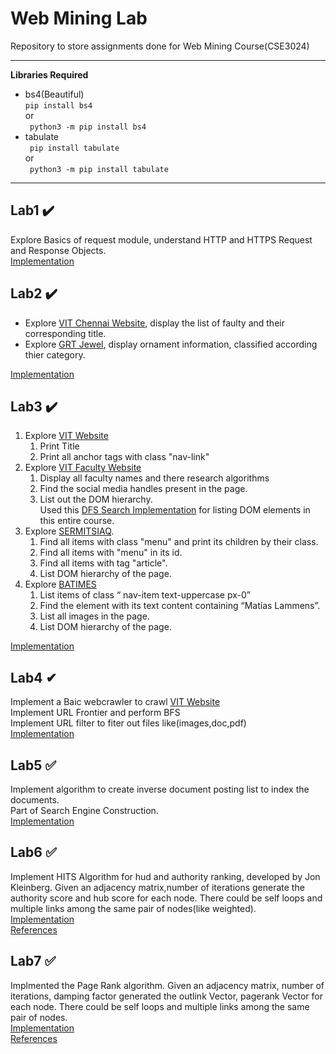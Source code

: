 # Web Mining Lab 
Repository to store assignments done for Web Mining Course(CSE3024) 
- - - -
__Libraries Required__
- bs4(Beautiful)   
  ``` pip install bs4 ```  
  or  
  ``` python3 -m pip install bs4```  
- tabulate  
 ``` pip install tabulate```  
 or  
 ``` python3 -m pip install tabulate```
- - - -
## Lab1 ✔️
Explore Basics of request module, understand HTTP and HTTPS Request and Response Objects.  
[Implementation](/lab1.py)
## Lab2 ✔️
- Explore [VIT Chennai Website](https://chennai.vit.ac.in/), display the list of faulty and their corresponding title.
- Explore [GRT Jewel](https://www.grtjewels.com/), display ornament information, classified according thier category.

[Implementation](/lab2.py)  
## Lab3 ✔️
1. Explore [VIT Website](https://www.vit.ac.in)
   1. Print Title
   1. Print all anchor tags with class "nav-link"
1. Explore [VIT Faculty Website](https://vit.ac.in/school/allfaculty/site/computer-applications)
   1. Display all faculty names and there research algorithms
   1. Find the social media handles present in the page.
   1. List out the DOM hierarchy.  
   Used this [DFS Search Implementation](https://github.com/sairam-kakarla/Web_Mining_Lab/blob/0da597414ba04b219d74a16c3bc59a1ad406721f/lab3.py#L8-L16) for listing DOM elements in this entire course.
1. Explore [SERMITSIAQ](https://sermitsiaq.ag/english).
   1. Find all items with class "menu" and print its children by their class.
   1. Find all items with "menu" in its id.
   1. Find all items with tag "article".
   1. List DOM hierarchy of the page.
1. Explore [BATIMES](https://www.batimes.com.ar)
   1. List items of class “ nav-item text-uppercase
px-0”
   1. Find the element with its text content containing “Matías Lammens”.
   1. List all images in the page.
   1. List DOM hierarchy of the page.  
  
  
[Implementation](/lab3.py)  

## Lab4 ✔
Implement a Baic webcrawler to crawl [VIT Website](https://vit.ac.in)  
Implement URL Frontier and perform BFS  
Implement URL filter to fiter out files like(images,doc,pdf)  
[Implementation](/lab4.py)

## Lab5 ✅
Implement algorithm to create inverse document posting list to index the documents.  
Part of Search Engine Construction.  
[Implementation](/lab5.py)

## Lab6 ✅
Implement HITS Algorithm for hud and authority ranking, developed by Jon Kleinberg.
Given an adjacency matrix,number of iterations generate the authority score and hub score for each node.
There could be self loops and multiple links among the same pair of nodes(like weighted).  
[Implementation](/lab6.py)  
[References](https://en.wikipedia.org/wiki/HITS_algorithm#Algorithm)

## Lab7 ✅
Implmented the Page Rank algorithm. Given an adjacency matrix, number of iterations, damping factor
generated the outlink Vector, pagerank Vector for each node.
There could be self loops and multiple links among the same pair of nodes.  
[Implementation](/lab7.py)  
[References](https://en.wikipedia.org/wiki/PageRank#Damping_factor)
   

